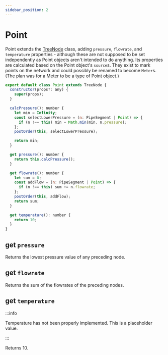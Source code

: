 ```yaml
---
sidebar_position: 2
---
```


# Point

Point extends the [TreeNode](/docs/model/TreeNode) class, adding `pressure`, `flowrate`, and `temperature` properties - although these are not supposed to be set independently as Point objects aren't intended to do anything. Its properties are calculated based on the Point object's `source`s. They exist to mark points on the network and could possibly be renamed to become `Meter`s. (The plan was for a Meter to be a type of Point object.)

```js
export default class Point extends TreeNode {
  constructor(props?: any) {
    super(props);
  }

  calcPressure(): number {
    let min = Infinity;
    const selectLowerPressure = (n: PipeSegment | Point) => {
      if (n !== this) min = Math.min(min, n.pressure);
    };
    postOrder(this, selectLowerPressure);

    return min;
  }

  get pressure(): number {
    return this.calcPressure();
  }

  get flowrate(): number {
    let sum = 0;
    const addFlow = (n: PipeSegment | Point) => {
      if (n !== this) sum += n.flowrate;
    };
    postOrder(this, addFlow);
    return sum;
  }

  get temperature(): number {
    return 10;
  }
}
```

## get `pressure`

Returns the lowest pressure value of any preceding node.

## get `flowrate`

Returns the sum of the flowrates of the preceding nodes.

## get `temperature`

:::info

Temperature has not been properly implemented. This is a placeholder value.

:::

Returns 10.
